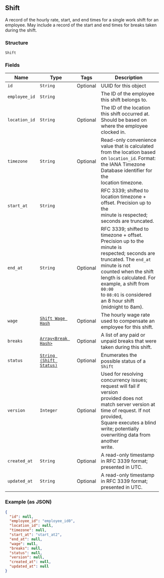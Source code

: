 ## Shift

A record of the hourly rate, start, and end times for a single work shift
for an employee. May include a record of the start and end times for breaks
taken during the shift.

### Structure

`Shift`

### Fields

| Name | Type | Tags | Description |
|  --- | --- | --- | --- |
| `id` | `String` | Optional | UUID for this object |
| `employee_id` | `String` |  | The ID of the employee this shift belongs to. |
| `location_id` | `String` | Optional | The ID of the location this shift occurred at. Should be based on<br>where the employee clocked in. |
| `timezone` | `String` | Optional | Read-only convenience value that is calculated from the location based<br>on `location_id`. Format: the IANA Timezone Database identifier for the<br>location timezone. |
| `start_at` | `String` |  | RFC 3339; shifted to location timezone + offset. Precision up to the<br>minute is respected; seconds are truncated. |
| `end_at` | `String` | Optional | RFC 3339; shifted to timezone + offset. Precision up to the minute is<br>respected; seconds are truncated. The `end_at` minute is not<br>counted when the shift length is calculated. For example, a shift from `00:00`<br>to `08:01` is considered an 8 hour shift (midnight to 8am). |
| `wage` | [`Shift Wage Hash`](/doc/models/shift-wage.md) | Optional | The hourly wage rate used to compensate an employee for this shift. |
| `breaks` | [`Array<Break Hash>`](/doc/models/break.md) | Optional | A list of any paid or unpaid breaks that were taken during this shift. |
| `status` | [`String (Shift Status)`](/doc/models/shift-status.md) | Optional | Enumerates the possible status of a `Shift` |
| `version` | `Integer` | Optional | Used for resolving concurrency issues; request will fail if version<br>provided does not match server version at time of request. If not provided,<br>Square executes a blind write; potentially overwriting data from another<br>write. |
| `created_at` | `String` | Optional | A read-only timestamp in RFC 3339 format; presented in UTC. |
| `updated_at` | `String` | Optional | A read-only timestamp in RFC 3339 format; presented in UTC. |

### Example (as JSON)

```json
{
  "id": null,
  "employee_id": "employee_id0",
  "location_id": null,
  "timezone": null,
  "start_at": "start_at2",
  "end_at": null,
  "wage": null,
  "breaks": null,
  "status": null,
  "version": null,
  "created_at": null,
  "updated_at": null
}
```

